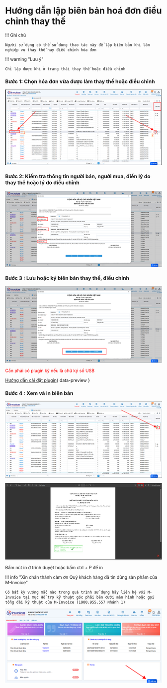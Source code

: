 # **Hướng dẫn lập biên bản hoá đơn điều chỉnh thay thế**

!!! Ghi chú

    Người sử dụng có thể sử dụng thao tác này để lập biên bản khi làm nghiệp vụ thay thế hay điều chỉnh hóa đơn

!!! warning "Lưu ý"

    Chỉ lập được khi ở trạng thái thay thế hoặc điều chỉnh

### Bước 1: Chọn hóa đơn vừa được làm thay thế hoặc điều chỉnh

![Hình 1](../../assets/images/invoice1/1-bienban-1.png)

### Bước 2: Kiểm tra thông tin người bán, người mua, điền lý do thay thế hoặc lý do điều chỉnh

![Hình 2](../../assets/images/invoice1/1-bienban-2.png)

### Bước 3 : Lưu hoặc ký biên bản thay thế, điều chỉnh

![Hình 3](../../assets/images/invoice1/1-bienban-3.png)

<span style="color:red;">Cần phải có plugin ký nếu là chữ ký số USB</span>

[Hướng dẫn cài đặt plugin](../thao-tac/cai-dat-plugin.md#attribute-lists){ data-preview }

### Bước 4 : Xem và in biên bản

![Hình 4](../../assets/images/invoice1/1-bienban-4.png)

![Hình 5](../../assets/images/invoice1/1-bienban-5.png)

Bấm nút in ở trình duyệt hoặc bấm ctrl + P để in

!!! info "Xin chân thành cảm ơn Quý khách hàng đã tin dùng sản phẩm của M-Invoice"

    Có bất kỳ vướng mắc nào trong quá trình sử dụng hãy liên hệ với M-Invoice tại mục Hỗ trợ kỹ thuật góc phải bên dưới màn hình hoặc gọi tổng đài kỹ thuật của M-Invoice (1900.955.557 Nhánh 1)

![Hình 6](../../assets/images/invoice1/1.0_suaTienBangTay_5.png)
